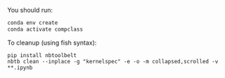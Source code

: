 
You should run:

```bash
conda env create
conda activate compclass
```

To cleanup (using fish syntax):

```fish
pip install nbtoolbelt
nbtb clean --inplace -g "kernelspec" -e -o -m collapsed,scrolled -v **.ipynb
```


